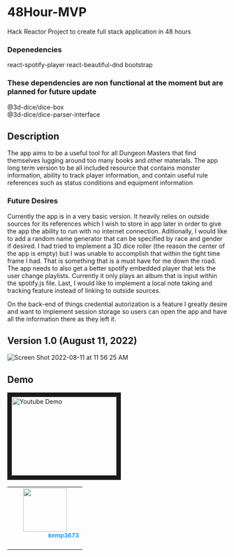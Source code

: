 # 48Hour-MVP
Hack Reactor Project to create full stack application in 48 hours

### Depenedencies
react-spotify-player
react-beautiful-dnd
bootstrap

### These dependencies are non functional at the moment but are planned for future update
@3d-dice/dice-box       
@3d-dice/dice-parser-interface



## Description
  The app aims to be a useful tool for all Dungeon Masters that find themselves lugging around too many books and other materials. The app long term version to be all included resource that contains monster information, ability to track player information, and contain useful rule references such as status conditions and equipment information
  
  ### Future Desires
   Currently the app is in a very basic version. It heavily relies on outside sources for its references which I wish to store in app later in order to give the app the ability to run with no internet connection. Aditionally, I would like to add a random name generator that can be specified by race and gender if desired. I had tried to implement a 3D dice roller (the reason the center of the app is empty) but I was unable to accomplish that within the tight time frame I had. That is something that is a must have for me down the road. The app needs to also get a better spotify embedded player that lets the user change playlists. Currently it only plays an album that is input within the spotify.js file. Last, I would like to implement a local note taking and tracking feature instead of linking to outside sources. 
    
   On the back-end of things credential autorization is a feature I greatly desire and want to implement session storage so users can open the app and have all the information there as they left it. 



## Version 1.0 (August 11, 2022) 

![Screen Shot 2022-08-11 at 11 56 25 AM](https://user-images.githubusercontent.com/102747919/184191233-7ddaa242-15b8-4ce4-8b31-f6bd83754d85.png)


## Demo 
<a href="http://www.youtube.com/watch?feature=player_embedded&v=A5RGEZNplNE" target="_blank"><img src="http://img.youtube.com/vi/A5RGEZNplNE/0.jpg" 
alt="Youtube Demo" width="240" height="180" border="10" /></a>

<table>
   <td align="center">
           <a href="https://github.com/kemp3673" style="color: white; text-decoration: none;">
               <img src="https://avatars.githubusercontent.com/u/102747919?v=4" width="100px;" alt=""/>
               <br />
               <sub>
                   <b><span style="color: white"> Nicholas K.</span> | <span style="color: #229AEF"> kemp3673 </span></b>
               </sub>
           </a>
           <br /><br>
    </td>
</table>
<!-- <div class="badge-base LI-profile-badge" data-locale="en_US" data-size="medium" data-theme="dark" data-type="VERTICAL" data-vanity="nicholas-kempkes" data-version="v1"><a class="badge-base__link LI-simple-link" href="https://www.linkedin.com/in/nicholas-kempkes?trk=profile-badge">Nicholas Kempkes</a></div> -->
              
